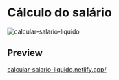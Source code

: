 # Cálculo do salário

![calcular-salario-liquido](https://user-images.githubusercontent.com/53241383/139362565-29917e9d-4266-4f01-9b58-33cb3a01da75.png)
## Preview
<a href="https://calcular-salario-liquido.netlify.app/" target="_blank" rel="noopener noreferrer">calcular-salario-liquido.netlify.app/</a>
